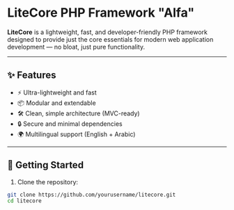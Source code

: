 # LiteCore PHP Framework "Alfa"

**LiteCore** is a lightweight, fast, and developer-friendly PHP framework designed to provide just the core essentials for modern web application development — no bloat, just pure functionality.

---

## ✨ Features

- ⚡ Ultra-lightweight and fast
- 📦 Modular and extendable
- 🛠️ Clean, simple architecture (MVC-ready)
- 🔒 Secure and minimal dependencies
- 🌍 Multilingual support (English + Arabic)

---

## 🚀 Getting Started

1. Clone the repository:

```bash
git clone https://github.com/yourusername/litecore.git
cd litecore
